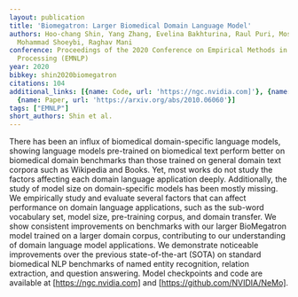 ```yaml
---
layout: publication
title: 'Biomegatron: Larger Biomedical Domain Language Model'
authors: Hoo-chang Shin, Yang Zhang, Evelina Bakhturina, Raul Puri, Mostofa Patwary,
  Mohammad Shoeybi, Raghav Mani
conference: Proceedings of the 2020 Conference on Empirical Methods in Natural Language
  Processing (EMNLP)
year: 2020
bibkey: shin2020biomegatron
citations: 104
additional_links: [{name: Code, url: 'https://ngc.nvidia.com]'}, {name: Code, url: 'https://github.com/NVIDIA/NeMo]'},
  {name: Paper, url: 'https://arxiv.org/abs/2010.06060'}]
tags: ["EMNLP"]
short_authors: Shin et al.
---
```

There has been an influx of biomedical domain-specific language models,
showing language models pre-trained on biomedical text perform better on
biomedical domain benchmarks than those trained on general domain text corpora
such as Wikipedia and Books. Yet, most works do not study the factors affecting
each domain language application deeply. Additionally, the study of model size
on domain-specific models has been mostly missing. We empirically study and
evaluate several factors that can affect performance on domain language
applications, such as the sub-word vocabulary set, model size, pre-training
corpus, and domain transfer. We show consistent improvements on benchmarks with
our larger BioMegatron model trained on a larger domain corpus, contributing to
our understanding of domain language model applications. We demonstrate
noticeable improvements over the previous state-of-the-art (SOTA) on standard
biomedical NLP benchmarks of named entity recognition, relation extraction, and
question answering. Model checkpoints and code are available at
[https://ngc.nvidia.com] and [https://github.com/NVIDIA/NeMo].